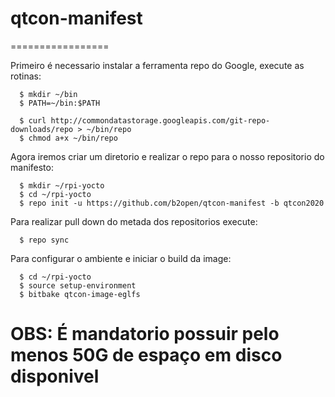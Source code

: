 # qtcon-manifest
=================

Primeiro é necessario instalar a ferramenta repo do Google, execute as rotinas:

      $ mkdir ~/bin
      $ PATH=~/bin:$PATH

      $ curl http://commondatastorage.googleapis.com/git-repo-downloads/repo > ~/bin/repo
      $ chmod a+x ~/bin/repo

Agora iremos criar um diretorio e realizar o repo para o nosso repositorio do manifesto:

      $ mkdir ~/rpi-yocto
      $ cd ~/rpi-yocto
      $ repo init -u https://github.com/b2open/qtcon-manifest -b qtcon2020


Para realizar pull down do metada dos repositorios execute:

      $ repo sync

Para configurar o ambiente e iniciar o build da image:

      $ cd ~/rpi-yocto
      $ source setup-environment
      $ bitbake qtcon-image-eglfs


# OBS: É mandatorio possuir pelo menos 50G de espaço em disco disponivel
